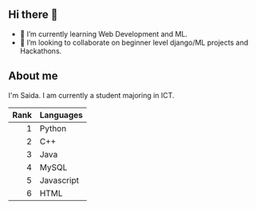 ## Hi there 👋

<!--
**sasasaida/sasasaida** is a ✨ _special_ ✨ repository because its `README.md` (this file) appears on your GitHub profile.

Here are some ideas to get you started:

- 🔭 I’m currently working on ...
- 🌱 I’m currently learning ...
- 👯 I’m looking to collaborate on ...
- 🤔 I’m looking for help with ...
- 💬 Ask me about ...
- 📫 How to reach me: ...
- 😄 Pronouns: ...
- ⚡ Fun fact: ...
-->

- 🌱 I’m currently learning Web Development and ML.
- 👯 I’m looking to collaborate on beginner level django/ML projects and Hackathons.

## About me

I'm Saida. I am currently a student majoring in ICT.

| Rank | Languages |
|-----:|-----------|
|     1| Python    |
|     2| C++       |
|     3| Java      |
|     4| MySQL     |
|     5| Javascript|
|     6| HTML      |


